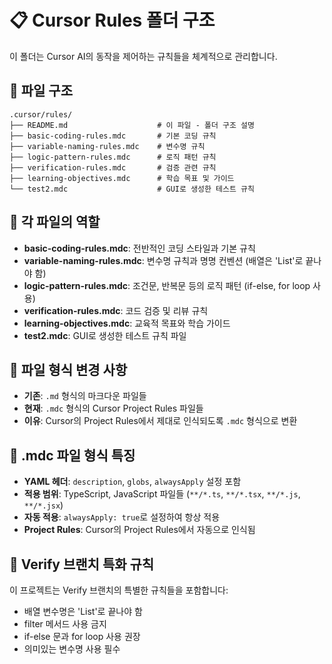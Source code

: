 # 📋 Cursor Rules 폴더 구조

이 폴더는 Cursor AI의 동작을 제어하는 규칙들을 체계적으로 관리합니다.

## 📁 파일 구조

```
.cursor/rules/
├── README.md                    # 이 파일 - 폴더 구조 설명
├── basic-coding-rules.mdc       # 기본 코딩 규칙
├── variable-naming-rules.mdc    # 변수명 규칙
├── logic-pattern-rules.mdc      # 로직 패턴 규칙
├── verification-rules.mdc       # 검증 관련 규칙
├── learning-objectives.mdc      # 학습 목표 및 가이드
└── test2.mdc                    # GUI로 생성한 테스트 규칙
```

## 🎯 각 파일의 역할

- **basic-coding-rules.mdc**: 전반적인 코딩 스타일과 기본 규칙
- **variable-naming-rules.mdc**: 변수명 규칙과 명명 컨벤션 (배열은 'List'로 끝나야 함)
- **logic-pattern-rules.mdc**: 조건문, 반복문 등의 로직 패턴 (if-else, for loop 사용)
- **verification-rules.mdc**: 코드 검증 및 리뷰 규칙
- **learning-objectives.mdc**: 교육적 목표와 학습 가이드
- **test2.mdc**: GUI로 생성한 테스트 규칙 파일

## 🔄 파일 형식 변경 사항

- **기존**: `.md` 형식의 마크다운 파일들
- **현재**: `.mdc` 형식의 Cursor Project Rules 파일들
- **이유**: Cursor의 Project Rules에서 제대로 인식되도록 `.mdc` 형식으로 변환

## 📝 .mdc 파일 형식 특징

- **YAML 헤더**: `description`, `globs`, `alwaysApply` 설정 포함
- **적용 범위**: TypeScript, JavaScript 파일들 (`**/*.ts`, `**/*.tsx`, `**/*.js`, `**/*.jsx`)
- **자동 적용**: `alwaysApply: true`로 설정하여 항상 적용
- **Project Rules**: Cursor의 Project Rules에서 자동으로 인식됨

## 🎯 Verify 브랜치 특화 규칙

이 프로젝트는 Verify 브랜치의 특별한 규칙들을 포함합니다:

- 배열 변수명은 'List'로 끝나야 함
- filter 메서드 사용 금지
- if-else 문과 for loop 사용 권장
- 의미있는 변수명 사용 필수
